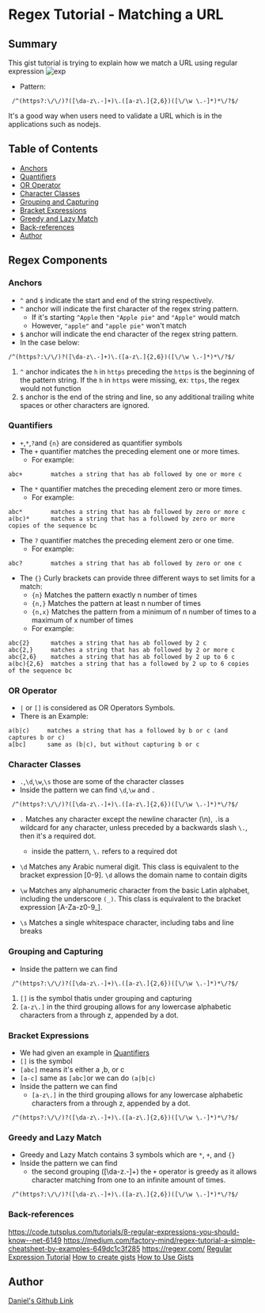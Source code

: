 # Regex Tutorial - Matching a URL
## Summary

This gist tutorial is trying to explain how we match a URL using regular expression
 ![exp](https://cms-assets.tutsplus.com/cdn-cgi/image/width=850/uploads/users/1251/posts/93367/image-upload/url_regex_check.jpg)
- Pattern:
````
 /^(https?:\/\/)?([\da-z\.-]+)\.([a-z\.]{2,6})([\/\w \.-]*)*\/?$/
 ```` 
 It's a good way when users need to validate a URL which is in the applications such as nodejs.

## Table of Contents

- [Anchors](#anchors)
- [Quantifiers](#quantifiers)
- [OR Operator](#or-operator)
- [Character Classes](#character-classes)
- [Grouping and Capturing](#grouping-and-capturing)
- [Bracket Expressions](#bracket-expressions)
- [Greedy and Lazy Match](#greedy-and-lazy-match)
- [Back-references](#back-references)
- [Author](#author)

## Regex Components

### Anchors
- `^` and `$` indicate the start and end of the string respectively.
- `^` anchor will indicate the first character of the regex string pattern.
    - If it's starting `^Apple` then `"Apple pie"` and `"Apple"` would match
    - However, `"apple"` and `"apple pie"` won't match
- `$` anchor will indicate the end character of the regex string pattern.
- In the case below:
```
/^(https?:\/\/)?([\da-z\.-]+)\.([a-z\.]{2,6})([\/\w \.-]*)*\/?$/
```
1. `^` anchor indicates the `h` in `https` preceding the `https` is the beginning of the pattern string. If the `h` in `https` were missing, ex: `ttps`, the regex would not function
2. `$` anchor is the end of the string and line, so any additional trailing white spaces or other characters are ignored.
### Quantifiers
- `+`,`*`,`?`and `{n}` are considered as quantifier symbols
- The `+` quantifier matches the preceding element one or more times.
    - For example:
```
abc+        matches a string that has ab followed by one or more c
```
- The `*` quantifier matches the preceding element zero or more times.
    - For example:
```
abc*        matches a string that has ab followed by zero or more c
a(bc)*      matches a string that has a followed by zero or more copies of the sequence bc
```
- The `?` quantifier matches the preceding element zero or one time.
    - For example:
```
abc?        matches a string that has ab followed by zero or one c
```
- The `{}` Curly brackets can provide three different ways to set limits for a match:
    - `{n}` Matches the pattern exactly n number of times
    - `{n,}` Matches the pattern at least n number of times
    - `{n,x}` Matches the pattern from a minimum of n number of times to a maximum of x number of times
    - For example:
```
abc{2}      matches a string that has ab followed by 2 c
abc{2,}     matches a string that has ab followed by 2 or more c
abc{2,6}    matches a string that has ab followed by 2 up to 6 c
a(bc){2,6}  matches a string that has a followed by 2 up to 6 copies of the sequence bc
```
### OR Operator
- `|` or `[]` is considered as OR Operators Symbols.
- There is an Example:
```
a(b|c)     matches a string that has a followed by b or c (and captures b or c)
a[bc]      same as (b|c), but without capturing b or c
```

### Character Classes
- `.`,`\d`,`\w`,`\s` those are some of the character classes
- Inside the pattern we can find `\d`,`\w` and `.`
````
 /^(https?:\/\/)?([\da-z\.-]+)\.([a-z\.]{2,6})([\/\w \.-]*)*\/?$/
 ```` 
- `.` Matches any character except the newline character (\n), `.`is a wildcard for any character, unless preceded by a backwards slash `\.`, then it's a required dot.
    - inside the pattern, `\.` refers to a required dot
- `\d` Matches any Arabic numeral digit. This class is equivalent to the bracket expression [0-9]. `\d` allows the domain name to contain digits

- `\w` Matches any alphanumeric character from the basic Latin alphabet, including the underscore `(_)`. This class is equivalent to the bracket expression [A-Za-z0-9_].

- `\s` Matches a single whitespace character, including tabs and line breaks


### Grouping and Capturing
- Inside the pattern we can find 
    
````
 /^(https?:\/\/)?([\da-z\.-]+)\.([a-z\.]{2,6})([\/\w \.-]*)*\/?$/
````
1. `[]` is the symbol thatis under grouping and capturing
2. `[a-z\.]` in the third grouping allows for any lowercase alphabetic characters from a through z, appended by a dot. 
### Bracket Expressions
- We had given an example in [Quantifiers](#quantifiers)
- `[]` is the symbol
- `[abc]` means it's either a ,b, or c
- `[a-c]` same as `[abc]`or we can do `(a|b|c)`
- Inside the pattern we can find 
    - `[a-z\.]` in the third grouping allows for any lowercase alphabetic characters from a through z, appended by a dot.
````
 /^(https?:\/\/)?([\da-z\.-]+)\.([a-z\.]{2,6})([\/\w \.-]*)*\/?$/
```` 


### Greedy and Lazy Match
- Greedy and Lazy Match contains 3 symbols which are `*`, `+`, and `{}`
- Inside the pattern we can find 
    - the second grouping ([\da-z\.-]+) the `+` operator is greedy as it allows character matching from one to an infinite amount of times.
````
 /^(https?:\/\/)?([\da-z\.-]+)\.([a-z\.]{2,6})([\/\w \.-]*)*\/?$/
```` 


### Back-references
https://code.tutsplus.com/tutorials/8-regular-expressions-you-should-know--net-6149
https://medium.com/factory-mind/regex-tutorial-a-simple-cheatsheet-by-examples-649dc1c3f285
https://regexr.com/
[Regular Expression Tutorial](https://coding-boot-camp.github.io/full-stack/computer-science/regex-tutorial)
[How to create gists](https://docs.github.com/en/get-started/writing-on-github/editing-and-sharing-content-with-gists/creating-gists)
[How to Use Gists](https://www.youtube.com/watch?v=wc2NlcWjQHw&ab_channel=DigitalHorizon)
## Author

[Daniel's Github Link](https://github.com/danielshang11)

